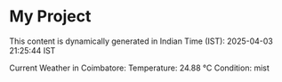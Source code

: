 # My Project

This content is dynamically generated in Indian Time (IST): 2025-04-03 21:25:44 IST


Current Weather in Coimbatore:
Temperature: 24.88 °C
Condition: mist
